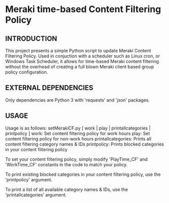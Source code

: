 # Meraki time-based Content Filtering Policy

## INTRODUCTION

This project presents a simple Python script to update Meraki Content Filtering Policy. Used in conjuction with a scheduler such as Linux cron, or Windows Task Scheduler, it allows for time-based Meraki content filtering without the overhead of creating a full blown Meraki client based group policy configuration.

## EXTERNAL DEPENDENCIES

Only dependencies are Python 3 with 'requests' and 'json' packages.

## USAGE

Usage is as follows: 
setMerakiCF.py [ work | play | printallcategories | printpolicy ]
       work: Set content filtering policy for work hours
       play: Set content filtering policy for non-work hours
       printallcategories: Prints all content filtering category names & IDs
       printpolicy: Prints blocked categories in your content filtering policy

To set your content filtering policy, simply modify 'PlayTime_CF' and 'WorkTime_CF' constants in the code to match your policy.

To print existing blocked categories in your content filtering policy, use the 'printpolicy' argument.

To print a list of all available category names & IDs, use the 'printallcategories' argument. 

